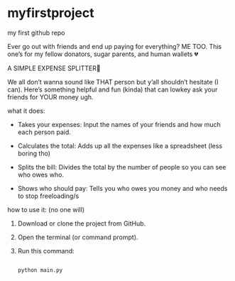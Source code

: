 
# myfirstproject

my first github repo



Ever go out with friends and end up paying for everything? ME TOO. This one’s for my fellow donators, sugar parents, and human wallets 💔



A SIMPLE EXPENSE SPLITTER🤑



We all don’t wanna sound like THAT person but y’all shouldn’t hesitate (I can). Here’s something helpful and fun (kinda) that can lowkey ask your friends for YOUR money ugh.



what it does:

- Takes your expenses: Input the names of your friends and how much each person paid.

- Calculates the total: Adds up all the expenses like a spreadsheet (less boring tho)

- Splits the bill: Divides the total by the number of people so you can see who owes who.

- Shows who should pay: Tells you who owes you money and who needs to stop freeloading/s

  

how to use it: (no one will)

1. Download or clone the project from GitHub.

2. Open the terminal (or command prompt).

3. Run this command:

   ```bash

   python main.py





